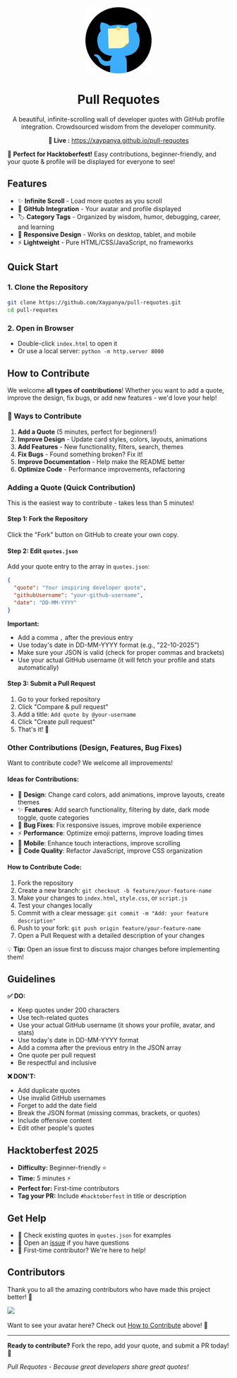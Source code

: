 <div align="center">
  <img src="https://github.com/Xaypanya/pull-requotes/blob/main/img/pull-requotes.png?raw=true" alt="Pull Requotes" width="150"/>

  # Pull Requotes

  A beautiful, infinite-scrolling wall of developer quotes with GitHub profile integration. Crowdsourced wisdom from the developer community.

  **🔗 Live :** https://xaypanya.github.io/pull-requotes

</div>

🎉 **Perfect for Hacktoberfest!** Easy contributions, beginner-friendly, and your quote & profile will be displayed for everyone to see!

## Features

- ✨ **Infinite Scroll** - Load more quotes as you scroll
- 🎨 **GitHub Integration** - Your avatar and profile displayed
- 🏷️ **Category Tags** - Organized by wisdom, humor, debugging, career, and learning
- 📱 **Responsive Design** - Works on desktop, tablet, and mobile
- ⚡ **Lightweight** - Pure HTML/CSS/JavaScript, no frameworks

## Quick Start

### 1. Clone the Repository
```bash
git clone https://github.com/Xaypanya/pull-requotes.git
cd pull-requotes
```

### 2. Open in Browser
- Double-click `index.html` to open it
- Or use a local server: `python -m http.server 8000`

## How to Contribute

We welcome **all types of contributions**! Whether you want to add a quote, improve the design, fix bugs, or add new features - we'd love your help!

### 🎯 Ways to Contribute

1. **Add a Quote** (5 minutes, perfect for beginners!)
2. **Improve Design** - Update card styles, colors, layouts, animations
3. **Add Features** - New functionality, filters, search, themes
4. **Fix Bugs** - Found something broken? Fix it!
5. **Improve Documentation** - Help make the README better
6. **Optimize Code** - Performance improvements, refactoring

### Adding a Quote (Quick Contribution)

This is the easiest way to contribute - takes less than 5 minutes!

#### Step 1: Fork the Repository
Click the "Fork" button on GitHub to create your own copy.

#### Step 2: Edit `quotes.json`
Add your quote entry to the array in `quotes.json`:

```json
{
  "quote": "Your inspiring developer quote",
  "githubUsername": "your-github-username",
  "date": "DD-MM-YYYY"
}
```

**Important:**
- Add a comma `,` after the previous entry
- Use today's date in DD-MM-YYYY format (e.g., "22-10-2025")
- Make sure your JSON is valid (check for proper commas and brackets)
- Use your actual GitHub username (it will fetch your profile and stats automatically)

#### Step 3: Submit a Pull Request
1. Go to your forked repository
2. Click "Compare & pull request"
3. Add a title: `Add quote by @your-username`
4. Click "Create pull request"
5. That's it! 🎉

### Other Contributions (Design, Features, Bug Fixes)

Want to contribute code? We welcome all improvements!

#### Ideas for Contributions:
- 🎨 **Design**: Change card colors, add animations, improve layouts, create themes
- ✨ **Features**: Add search functionality, filtering by date, dark mode toggle, quote categories
- 🐛 **Bug Fixes**: Fix responsive issues, improve mobile experience
- ⚡ **Performance**: Optimize emoji patterns, improve loading times
- 📱 **Mobile**: Enhance touch interactions, improve scrolling
- 🔧 **Code Quality**: Refactor JavaScript, improve CSS organization

#### How to Contribute Code:
1. Fork the repository
2. Create a new branch: `git checkout -b feature/your-feature-name`
3. Make your changes to `index.html`, `style.css`, or `script.js`
4. Test your changes locally
5. Commit with a clear message: `git commit -m "Add: your feature description"`
6. Push to your fork: `git push origin feature/your-feature-name`
7. Open a Pull Request with a detailed description of your changes

💡 **Tip:** Open an issue first to discuss major changes before implementing them!

## Guidelines

**✅ DO:**
- Keep quotes under 200 characters
- Use tech-related quotes
- Use your actual GitHub username (it shows your profile, avatar, and stats)
- Use today's date in DD-MM-YYYY format
- Add a comma after the previous entry in the JSON array
- One quote per pull request
- Be respectful and inclusive

**❌ DON'T:**
- Add duplicate quotes
- Use invalid GitHub usernames
- Forget to add the date field
- Break the JSON format (missing commas, brackets, or quotes)
- Include offensive content
- Edit other people's quotes

## Hacktoberfest 2025

- **Difficulty:** Beginner-friendly ⭐
- **Time:** 5 minutes ⚡
- **Perfect for:** First-time contributors
- **Tag your PR:** Include `#hacktoberfest` in title or description

## Get Help

- 💬 Check existing quotes in `quotes.json` for examples
- 📝 Open an [issue](https://github.com/Xaypanya/pull-requotes/issues) if you have questions
- 🤝 First-time contributor? We're here to help!

## Contributors

Thank you to all the amazing contributors who have made this project better! 🌟

<a href="https://contrib.rocks/image?repo=Xaypanya/pull-requotes"><img src="https://contrib.rocks/image?repo=Xaypanya/pull-requotes" /></a>

Want to see your avatar here? Check out [How to Contribute](#how-to-contribute) above! 🎉

---

**Ready to contribute?** Fork the repo, add your quote, and submit a PR today! 🚀

*Pull Requotes - Because great developers share great quotes!*
